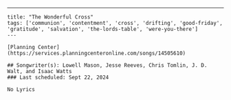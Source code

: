 ---
    title: "The Wonderful Cross"
    tags: ['communion', 'contentment', 'cross', 'drifting', 'good-friday', 'gratitude', 'salvation', 'the-lords-table', 'were-you-there']
    ---

    [Planning Center](https://services.planningcenteronline.com/songs/14505610)

    ## Songwriter(s): Lowell Mason, Jesse Reeves, Chris Tomlin, J. D. Walt, and Isaac Watts
    ### Last scheduled: Sept 22, 2024          

    No Lyrics
    